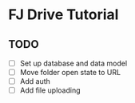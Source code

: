 # FJ Drive Tutorial

## TODO

- [ ] Set up database and data model
- [ ] Move folder open state to URL
- [ ] Add auth
- [ ] Add file uploading
